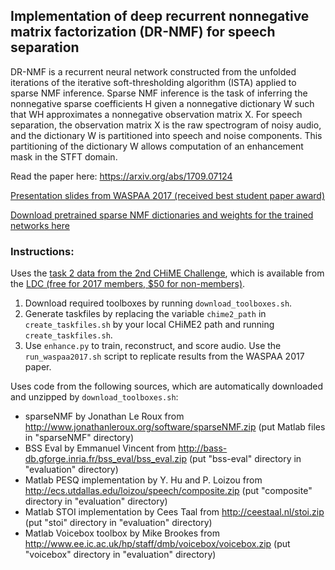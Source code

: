 ## Implementation of deep recurrent nonnegative matrix factorization (DR-NMF) for speech separation

DR-NMF is a recurrent neural network constructed from the unfolded iterations of the iterative soft-thresholding algorithm (ISTA) applied to sparse NMF inference. Sparse NMF inference is the task of inferring the nonnegative sparse coefficients H given a nonnegative dictionary W such that WH approximates a nonnegative observation matrix X. For speech separation, the observation matrix X is the raw spectrogram of noisy audio, and the dictionary W is partitioned into speech and noise components. This partitioning of the dictionary W allows computation of an enhancement mask in the STFT domain.

Read the paper here: https://arxiv.org/abs/1709.07124

[Presentation slides from WASPAA 2017 (received best student paper award)](https://www.dropbox.com/s/mib76xfwepuclwd/waspaa2017_drnmf.pdf?dl=0)

[Download pretrained sparse NMF dictionaries and weights for the trained networks here](https://www.dropbox.com/s/u8bsw5orkw2l73s/pretrained_models.zip?dl=1)

### Instructions:

Uses the [task 2 data from the 2nd CHiME Challenge](http://spandh.dcs.shef.ac.uk/chime_challenge/chime2013/chime2_task2.html), which is available from the [LDC (free for 2017 members, $50 for non-members)](https://catalog.ldc.upenn.edu/LDC2017S10).

1) Download required toolboxes by running `download_toolboxes.sh`.
2) Generate taskfiles by replacing the variable `chime2_path` in `create_taskfiles.sh` by your local CHiME2 path and running `create_taskfiles.sh`.
3) Use `enhance.py` to train, reconstruct, and score audio. Use the `run_waspaa2017.sh` script to replicate results from the WASPAA 2017 paper.

Uses code from the following sources, which are automatically downloaded and unzipped by `download_toolboxes.sh`:
- sparseNMF by Jonathan Le Roux from http://www.jonathanleroux.org/software/sparseNMF.zip (put Matlab files in "sparseNMF" directory)
- BSS Eval by Emmanuel Vincent from http://bass-db.gforge.inria.fr/bss_eval/bss_eval.zip (put "bss-eval" directory in "evaluation" directory)
- Matlab PESQ implementation by Y. Hu and P. Loizou from http://ecs.utdallas.edu/loizou/speech/composite.zip (put "composite" directory in "evaluation" directory)
- Matlab STOI implementation by Cees Taal from http://ceestaal.nl/stoi.zip (put "stoi" directory in "evaluation" directory)
- Matlab Voicebox toolbox by Mike Brookes from http://www.ee.ic.ac.uk/hp/staff/dmb/voicebox/voicebox.zip (put "voicebox" directory in "evaluation" directory)
